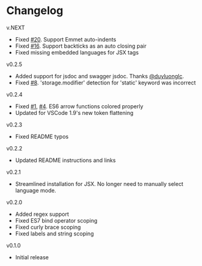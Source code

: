 # Changelog
v.NEXT
- Fixed [#20](https://github.com/joshpeng/Sublime-Babel-VSCode/issues/20). Support Emmet auto-indents
- Fixed [#16](https://github.com/joshpeng/Sublime-Babel-VSCode/issues/16). Support backticks as an auto closing pair
- Fixed missing embedded languages for JSX tags

v0.2.5
- Added support for jsdoc and swagger jsdoc. Thanks [@duyluonglc](https://github.com/duyluonglc).
- Fixed [#8](https://github.com/joshpeng/Sublime-Babel-VSCode/issues/8). 'storage.modifier' detection for 'static' keyword was incorrect

v0.2.4
- Fixed [#1](https://github.com/joshpeng/Sublime-Babel-VSCode/issues/1), [#4](https://github.com/joshpeng/Sublime-Babel-VSCode/issues/4). ES6 arrow functions colored properly
- Updated for VSCode 1.9's new token flattening

v0.2.3
- Fixed README typos

v0.2.2
- Updated README instructions and links

v0.2.1
- Streamlined installation for JSX. No longer need to manually select language mode.

v0.2.0
- Added regex support
- Fixed ES7 bind operator scoping
- Fixed curly brace scoping
- Fixed labels and string scoping

v0.1.0
- Initial release